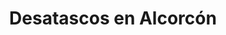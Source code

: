 ---
id: 'service-02'
title: 'Desatascos en Alcorcón'

titleMeta: "Desatascos y Poceros en Alcorcón - Servicio 24 horas "
lugar: 'Alcorcón'
mediumImage: 'renovation-lg.webp'
largeImage: 'desatascosalcorcon-md.webp'
canonical: https://www.desatascos-madrid.com/desatascos/desatascos-alcorcon

metaContent: "Desatascos Pociten: Desatascos y Poceros en Alcorcón, servicio 24h ⏰. Atascos resueltos de manera rápida y eficiente. ¡Contáctanos! ☎️ 647 376 782. "

detailBreadcrumbSubTitle: 'Desatascos en Alcorcón'

detailBreadcrumbDesc: 'Empresa de poceros en Alcorcón. Desatascos, desatrancos, limpieza de tuberías y obras de pocería.'
title2: 'Desatascos en Alcorcón'
#PARRAFO color negro de fondo y letras en verde
detailSubTitle: 'Desatascos en Alcorcón: Soluciones efectivas para problemas de alcantarillado'

#PARRAFO slider
parrafo: "¡Resuelve tus problemas de desatascos en Alcorcón con Desatascos Pociten!"

#PARRAFO Primera pregunta



descripcion: "Si tienes problemas de alcantarillado en Alcorcón, no estás solo. Los desatascos son un problema común en la ciudad, pero hay soluciones efectivas disponibles. En este artículo, exploraremos cómo la empresa Desatascos Pociten puede ayudarte a solucionar tus problemas de desatascos en Alcorcón."
detailDesc: ""

#PARRAFO Segunda pregunta
pregunta2: "¿Qué son los desatascos?"
descripcion1: "Antes de explorar cómo Desatascos Pociten puede ayudarte con tus problemas de desatascos, es importante entender qué son los desatascos. Los desatascos son el proceso de eliminar obstrucciones en tuberías y alcantarillado."
descripcion2: ""

#PARRAFO Tercera pregunta
pregunta3: "¿Por qué es importante solucionar los problemas de desatascos?"
descripcion3: "Los problemas de desatascos pueden tener un impacto negativo en tu hogar o negocio. Pueden causar problemas de plomería, daños a la propiedad e incluso problemas de salud. Además, los problemas de desatascos pueden ser costosos de solucionar si no se abordan de manera oportuna."

#Set inner Html con contenido variable

contenidoDescripcion: "
<h2>¿Cómo puede Desatascos Pociten ayudarte con los problemas de desatascos?</h2>
<p>Desatascos Pociten es una empresa con experiencia en el sector de desatascos en Alcorcón. Ofrecemos una amplia gama de servicios para ayudarte a solucionar tus problemas de desatascos. Algunos de nuestros servicios incluyen:</p>
<br>

<h3>Inspección de tuberías y alcantarillado</h3>
<p>Antes de solucionar un problema de desatasco, es importante comprender la causa subyacente del problema. Ofrecemos servicios de inspección de tuberías y alcantarillado para identificar la causa raíz de tus problemas de desatascos.</p>
<br>
<h3>Limpieza de tuberías y alcantarillado</h3>
<p>Una vez que hemos identificado la causa subyacente de tus problemas de desatascos, ofrecemos servicios de limpieza de tuberías y alcantarillado para eliminar las obstrucciones y restaurar el flujo normal de agua.</p>
<br>
<h3>Reparación y mantenimiento de tuberías y alcantarillado</h3>
<p>Si tus problemas de desatascos se deben a tuberías o alcantarillado dañados, ofrecemos servicios de reparación y mantenimiento de tuberías y alcantarillado para garantizar que tus tuberías y alcantarillado funcionen de manera óptima en el futuro.</p>
<br>
<h2>¿Por qué elegir Desatascos Pociten para tus necesidades de desatascos en Alcorcón?</h2>
<p>Hay varias razones por las cuales deberías elegir Desatascos Pociten para tus necesidades de desatascos en Alcorcón. En primer lugar, contamos con un equipo de expertos altamente capacitados que pueden solucionar eficazmente tus problemas de desatascos. Además, utilizamos tecnología de vanguardia para garantizar que nuestros servicios sean efectivos y eficientes. También ofrecemos precios competitivos y un servicio al cliente excepcional.</p>
<br>

<h2>¿Cómo puedo programar una cita con Desatascos Pociten?</h2>
<p>Si estás interesado en nuestros servicios de desatascos en Alcorcón, simplemente contáctanos para programar una cita. Nuestro equipo de expertos estará encantado de ayudarte a solucionar tus problemas de desatascos de manera efectiva y eficiente. </p>
"

#PARRAFO Cuarta pregunta

descripcion4: "Los problemas de desatascos pueden ser un dolor de cabeza, pero no tienes que lidiar con ellos por tu cuenta. Desatascos Pociten es una empresa con experiencia en desatascos en Alcorcón y estamos aquí para ayudarte. Ofrecemos una amplia gama de servicios, desde inspecciones hasta limpieza y reparación de tuberías y alcantarillado. Además, nuestro equipo de expertos está altamente capacitado y utiliza tecnología de vanguardia para garantizar que nuestros servicios sean efectivos y eficientes. Si tienes problemas de desatascos en Alcorcón, contáctanos hoy mismo para programar una cita y solucionar tus problemas de desatascos de manera efectiva y eficiente."



#FAqs de la pagina

accordionData:
 [
    {
      question: '¿Cómo puedo evitar problemas de desatascos en el futuro?',
      answer:
        'Algunas formas de evitar problemas de desatascos incluyen evitar tirar objetos no biodegradables en el inodoro, no verter grasas y aceites en el fregadero y programar inspecciones regulares de tuberías y alcantarillado',
    },
    {
      question: '¿Cuánto tiempo toma la limpieza de tuberías y alcantarillado?',
      answer:
        'El tiempo que tarda la limpieza de tuberías y alcantarillado depende de la gravedad del problema. En promedio, la limpieza de tuberías y alcantarillado tarda entre 1 y 2 horas.
',
    },
    {
      question: '¿Cómo sé si necesito una inspección de tuberías y alcantarillado?',
      answer:
        'Si estás experimentando problemas de desatascos recurrentes o problemas de drenaje lentos, puede ser necesario una inspección de tuberías y alcantarillado para identificar la causa subyacente del problema.',
    },
      {
      question: '¿Qué debo hacer si tengo una emergencia de desatascos fuera de horas laborales?',
      answer: 'Desatascos Pociten ofrece servicios de emergencia de desatascos las 24 horas del día, los 7 días de la semana. Contáctanos y te atenderemos lo antes posible.'
    },
      {
      question: '¿Desatascos Pociten ofrece garantía en sus servicios de desatascos?',
      answer:
        'Sí, ofrecemos garantía en todos nuestros servicios de desatascos en Alcorcón. Si no estás satisfecho con nuestros servicios, haremos todo lo posible para solucionar el problema y garantizar tu satisfacción.',
    },
  ]


#OPCIONES LI

option1: '✅ Pisos y viviendas en general con problemas de atascos en bañeras, fregaderos o inodoros.'
option2: '✅ Chalets individuales, adosados o pareados de clientes particulares en general con problemas de atascos en arquetas de hojas o tierra. '
option3: '✅ Colegios con atascos en general de aseos y arquetas de patios.'
option4: '✅ Urbanizaciones con atascos, arquetas deterioradas, problemas de tuberías o bajantes.'
option5: '✅ Restaurantes con problemas de atascos en cocina, fregaderos o en los aseos de los clientes.'
option6: '✅ Instalaciones deportivas con problemas en los desagües de las piscina o vaciado de arquetas en los vestuarios.'
option7: '✅ Hoteles para el mantenimiento de sus instalaciones, queriendo dar siempre el mejor servicio a sus huéspedes.'
option8: '✅ Multinacionales para incidencias o mantenimiento de las instalaciones distribuidas en sus oficinas.'
option9: '✅ Naves industriales, que generan residuos que sin remedio se acumulan en sus arquetas produciendo atrancos.'


#PARRAFO TEXTO FONDO NEGRO LETRAS VERDES ANTES DE BOTON

parrafo1: '<h2>24 HORAS A TU SERVICIO</h2>'

isFeatured: true
---